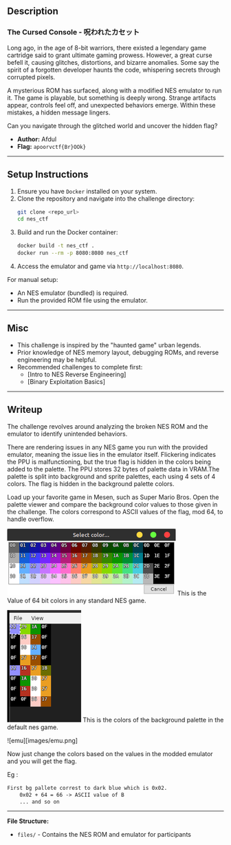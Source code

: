 ## Description

### **The Cursed Console - 呪われたカセット**

Long ago, in the age of 8-bit warriors, there existed a legendary game cartridge said to grant ultimate gaming prowess. However, a great curse befell it, causing glitches, distortions, and bizarre anomalies. Some say the spirit of a forgotten developer haunts the code, whispering secrets through corrupted pixels.

A mysterious ROM has surfaced, along with a modified NES emulator to run it. The game is playable, but something is deeply wrong. Strange artifacts appear, controls feel off, and unexpected behaviors emerge. Within these mistakes, a hidden message lingers.

Can you navigate through the glitched world and uncover the hidden flag?

- **Author:** Afdul
- **Flag:** `apoorvctf{Br}OOk}`

---

## Setup Instructions

1. Ensure you have `Docker` installed on your system.
2. Clone the repository and navigate into the challenge directory:
   ```sh
   git clone <repo_url>
   cd nes_ctf
   ```
3. Build and run the Docker container:
   ```sh
   docker build -t nes_ctf .
   docker run --rm -p 8080:8080 nes_ctf
   ```
4. Access the emulator and game via `http://localhost:8080`.

For manual setup:
- An NES emulator (bundled) is required.
- Run the provided ROM file using the emulator.

---

## Misc
  
- This challenge is inspired by the "haunted game" urban legends.
- Prior knowledge of NES memory layout, debugging ROMs, and reverse engineering may be helpful.
- Recommended challenges to complete first:
  - [Intro to NES Reverse Engineering]
  - [Binary Exploitation Basics]

---

## Writeup

The challenge revolves around analyzing the broken NES ROM and the emulator to identify unintended behaviors. 

There are rendering issues in any NES game you run with the provided emulator, meaning the issue lies in the emulator itself. Flickering indicates the PPU is malfunctioning, but the true flag is hidden in the colors being added to the palette. 
The PPU stores 32 bytes of palette data in VRAM.The palette is split into background and sprite palettes, each using 4 sets of 4 colors.
The flag is hidden in the background palette colors.


Load up your favorite game in Mesen, such as Super Mario Bros. Open the palette viewer and compare the background color values to those given in the challenge. The colors correspond to ASCII values of the flag, mod 64, to handle overflow.

![Pallete Viewer](images/pallete.png)
This is the Value of 64 bit colors in any standard NES game.

![Colors](images/colors.png)
This is the colors of the background palette in the default nes game.

![emu][images/emu.png]

Now just change the colors based on the values in the modded emulator and you will get the flag.

Eg : 
```
First bg pallete correst to dark blue which is 0x02.
    0x02 + 64 = 66 -> ASCII value of B
    ... and so on
```


---

**File Structure:**
- `files/` - Contains the NES ROM and emulator for participants

